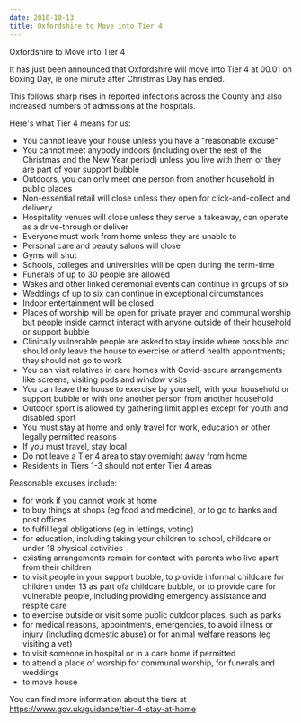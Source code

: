 ```yaml
---
date: 2010-10-13
title: Oxfordshire to Move into Tier 4
---
```

Oxfordshire to Move into Tier 4

It has just been announced that Oxfordshire will move into Tier 4 at 00.01 on Boxing Day, ie one minute after Christmas Day has ended.

This follows sharp rises in reported infections across the County and also increased numbers of admissions at the hospitals. 

Here's what Tier 4 means for us:

 * You cannot leave your house unless you have a "reasonable excuse"
 * You cannot meet anybody indoors (including over the rest of the Christmas and the New Year period) unless you live with them or they are part of your support bubble
 * Outdoors, you can only meet one person from another household in public places 
 * Non-essential retail will close unless they open for click-and-collect and delivery
 * Hospitality venues will close unless they serve a takeaway, can operate as a drive-through or deliver
 * Everyone must work from home unless they are unable to 
 * Personal care and beauty salons will close
 * Gyms will shut 
 * Schools, colleges and universities will be open during the term-time
 * Funerals of up to 30 people are allowed 
 * Wakes and other linked ceremonial events can continue in groups of six
 * Weddings of up to six can continue in exceptional circumstances
 * Indoor entertainment will be closed 
 * Places of worship will be open for private prayer and communal worship but people inside cannot interact with anyone outside of their household or support bubble
 * Clinically vulnerable people are asked to stay inside where possible and should only leave the house to exercise or attend health appointments; they should not go to work
 * You can visit relatives in care homes with Covid-secure arrangements like screens, visiting pods and window visits 
 * You can leave the house to exercise by yourself, with your household or support bubble or with one another person from another household
 * Outdoor sport is allowed by gathering limit applies except for youth and disabled sport 
 * You must stay at home and only travel for work, education or other legally permitted reasons
 * If you must travel, stay local 
 * Do not leave a Tier 4 area to stay overnight away from home
 * Residents in Tiers 1-3 should not enter Tier 4 areas 

Reasonable excuses include: 

 * for work if you cannot work at home
 * to buy things at shops (eg food and medicine), or to go to banks and post offices
 * to fulfil legal obligations (eg in lettings, voting)
 * for education, including taking your children to school, childcare or under 18 physical activities
 * existing arrangements remain for contact with parents who live apart from their children
 * to visit people in your support bubble, to provide informal childcare for children under 13 as part ofa  childcare bubble, or to provide care for vulnerable people, including providing emergency assistance and respite care
 * to exercise outside or visit some public outdoor places, such as parks
 * for medical reasons, appointments, emergencies, to avoid illness or injury (including domestic abuse) or for animal welfare reasons (eg visiting a vet)
 * to visit someone in hospital or in a care home if permitted
 * to attend a place of worship for communal worship, for funerals and weddings
 * to move house


You can find more information about the tiers at https://www.gov.uk/guidance/tier-4-stay-at-home
